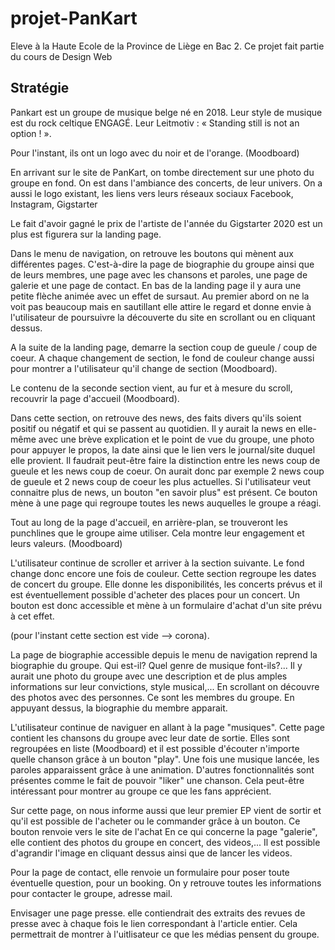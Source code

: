 # projet-PanKart
Eleve à la Haute Ecole de la Province de Liège en Bac 2. Ce projet fait partie du cours de Design Web 


## Stratégie

Pankart est un groupe de musique belge né en 2018. Leur style de musique est du rock celtique ENGAGÉ. Leur Leitmotiv : « Standing still is not an option ! ». 

Pour l'instant, ils ont un logo avec du noir et de l'orange. (Moodboard) 

En arrivant sur le site de PanKart, on tombe directement sur une photo du groupe en fond. 
On est dans l'ambiance des concerts, de leur univers. On a aussi le logo existant, 
les liens vers leurs réseaux sociaux Facebook, Instagram, Gigstarter

Le fait d'avoir gagné le prix de l'artiste de l'année du Gigstarter 2020 est un plus est figurera sur la landing page.

Dans le menu de navigation, on retrouve les boutons qui mènent aux différentes pages. C'est-à-dire la page de biographie du groupe ainsi que de leurs membres, une page avec les chansons et paroles, une page de galerie et une page de contact.
En bas de la landing page il y aura une petite flèche animée avec un effet de sursaut. 
Au premier abord on ne la voit pas beaucoup mais en sautillant elle attire le regard et donne envie à l'utilisateur de poursuivre la découverte du site en scrollant ou en cliquant dessus.

A la suite de la landing page, demarre la section coup de gueule / coup de coeur. 
A chaque changement de section, le fond de couleur change aussi pour montrer a l'utilisateur qu'il change de section (Moodboard).

Le contenu de la seconde section vient, au fur et à mesure du scroll, recouvrir la page d'accueil (Moodboard).

Dans cette section, on retrouve des news, des faits divers qu'ils soient positif ou négatif et qui se passent au quotidien.
Il y aurait la news en elle-même avec une brève explication et le point de vue du groupe, une photo pour appuyer le propos, la date ainsi que le lien vers le journal/site duquel elle provient.
Il faudrait peut-être faire la distinction entre les news coup de gueule et les news coup de coeur. On aurait donc par exemple 2 news coup de gueule et 2 news coup de coeur les plus actuelles.
Si l'utilisateur veut connaitre plus de news, un bouton "en savoir plus" est présent. Ce bouton mène à une page qui regroupe toutes les news auquelles le groupe a réagi.

Tout au long de la page d'accueil, en arrière-plan, se trouveront les punchlines que le groupe aime utiliser.
Cela montre leur engagement et leurs valeurs. (Moodboard)

L'utilisateur continue de scroller et arriver à la section suivante. Le fond change donc encore une fois de couleur. 
Cette section regroupe les dates de concert du groupe. Elle donne les disponibilités, les concerts prévus et il est éventuellement possible d'acheter des places pour un concert. 
Un bouton est donc accessible et mène à un formulaire d'achat d'un site prévu à cet effet.

(pour l'instant cette section est vide --> corona).

La page de biographie accessible depuis le menu de navigation reprend la biographie du groupe. Qui est-il? Quel genre de musique font-ils?... 
Il y aurait une photo du groupe avec une description et de plus amples informations sur leur convictions, style musical,...
En scrollant on découvre des photos avec des personnes. Ce sont les membres du groupe. En appuyant dessus, la biographie du membre apparait.

L'utilisateur continue de naviguer en allant à la page "musiques". Cette page contient les chansons du groupe avec leur date de sortie. 
Elles sont regroupées en liste (Moodboard) et il est possible d'écouter n'importe quelle chanson grâce à un bouton "play". Une fois une musique lancée, les paroles apparaissent grâce à une animation. 
D'autres fonctionnalités sont présentes comme le fait de pouvoir "liker" une chanson. Cela peut-être intéressant pour montrer au groupe ce que les fans apprécient. 

Sur cette page, on nous informe aussi que leur premier EP vient de sortir et qu'il est possible de l'acheter ou le commander grâce à un bouton. Ce bouton renvoie vers le site de l'achat
En ce qui concerne la page "galerie", elle contient des photos du groupe en concert, des videos,... Il est possible d'agrandir l'image en cliquant dessus ainsi que de lancer les videos.

Pour la page de contact, elle renvoie un formulaire pour poser toute éventuelle question, pour un booking. On y retrouve toutes les informations pour contacter le groupe, adresse mail.

Envisager une page presse. elle contiendrait des extraits des revues de presse avec à chaque fois le lien correspondant à l'article entier. Cela permettrait de montrer à l'uitlisateur ce que les médias pensent du groupe.

